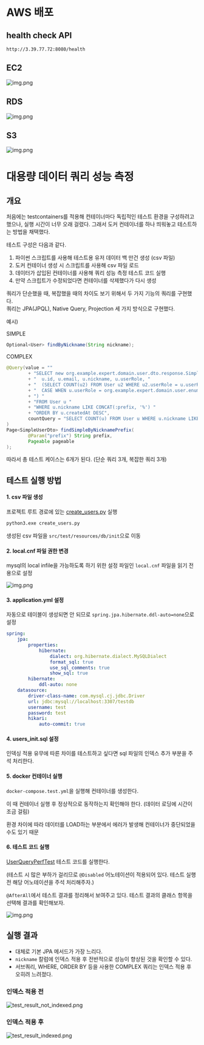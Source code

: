 # AWS 배포

## health check API
```
http://3.39.77.72:8080/health
```

## EC2
![img.png](documents/ec2.png)

## RDS
![img.png](documents/rds.png)

## S3
![img.png](documents/s3.png)

# 대용량 데이터 쿼리 성능 측정

## 개요

처음에는 testcontainers를 적용해 컨테이너마다 독립적인 테스트 환경을 구성하려고 했으나, 실행 시간이 너무 오래 걸렸다.
그래서 도커 컨테이너를 하나 띄워놓고 테스트하는 방법을 채택했다.

테스트 구성은 다음과 같다.

1. 파이썬 스크립트를 사용해 테스트용 유저 데이터 백 만건 생성 (csv 파일)
2. 도커 컨테이너 생성 시 스크립트를 사용해 csv 파일 로드
3. 데이터가 삽입된 컨테이너를 사용해 쿼리 성능 측정 테스트 코드 실행
4. 만약 스크립트가 수정되었다면 컨테이너를 삭제했다가 다시 생성

쿼리가 단순했을 때, 복잡했을 때의 차이도 보기 위해서 두 가지 기능의 쿼리를 구현했다. </br>
쿼리는 JPA(JPQL), Native Query, Projection 세 가지 방식으로 구현했다.

예시)

SIMPLE
```java
Optional<User> findByNickname(String nickname);
```
COMPLEX
```java
@Query(value = ""
        + "SELECT new org.example.expert.domain.user.dto.response.SimpleUserDto("
        + "  u.id, u.email, u.nickname, u.userRole, "
        + "  (SELECT COUNT(u2) FROM User u2 WHERE u2.userRole = u.userRole), "
        + "  CASE WHEN u.userRole = org.example.expert.domain.user.enums.UserRole.ADMIN THEN 'AdminUser' ELSE 'NormalUser' END"
        + ") "
        + "FROM User u "
        + "WHERE u.nickname LIKE CONCAT(:prefix, '%') "
        + "ORDER BY u.createdAt DESC",
        countQuery = "SELECT COUNT(u) FROM User u WHERE u.nickname LIKE CONCAT(:prefix, '%')"
)
Page<SimpleUserDto> findSimpleByNicknamePrefix(
        @Param("prefix") String prefix,
        Pageable pageable
);
```

따라서 총 테스트 케이스는 6개가 된다. (단순 쿼리 3개, 복잡한 쿼리 3개)

## 테스트 실행 방법

#### 1. csv 파일 생성

프로젝트 루트 경로에 있는 [create_users.py](./create_users.py) 실행

```bash
python3.exe create_users.py
```

생성된 csv 파일을 `src/test/resources/db/init`으로 이동

#### 2. local.cnf 파일 권한 변경

mysql의 local infile을 가능하도록 하기 위한 설정 파일인 `local.cnf` 파일을 읽기 전용으로 설정

![img.png](documents/read_only.png)

#### 3. application.yml 설정

자동으로 테이블이 생성되면 안 되므로 `spring.jpa.hibernate.ddl-auto=none`으로 설정

```yml
spring:
    jpa:
        properties:
            hibernate:
                dialect: org.hibernate.dialect.MySQLDialect
                format_sql: true
                use_sql_comments: true
                show_sql: true
        hibernate:
            ddl-auto: none
    datasource:
        driver-class-name: com.mysql.cj.jdbc.Driver
        url: jdbc:mysql://localhost:3307/testdb
        username: test
        password: test
        hikari:
            auto-commit: true
```

#### 4. users_init.sql 설정

인덱싱 적용 유무에 따른 차이를 테스트하고 싶다면 sql 파일의 인덱스 추가 부분을 주석 처리한다. 

#### 5. docker 컨테이너 실행

`docker-compose.test.yml`을 실행해 컨테이너를 생성한다.

이 때 컨테이너 실행 후 정상적으로 동작하는지 확인해야 한다. (데이터 로딩에 시간이 조금 걸림)

환경 차이에 따라 데이터를 LOAD하는 부분에서 에러가 발생해 컨테이너가 중단되었을 수도 있기 때문

#### 6. 테스트 코드 실행

[UserQueryPerfTest](src/test/java/org/example/expert/performance/user/UserQueryPerfTest.java) 테스트 코드를 실행한다.

(테스트 시 많은 부하가 걸리므로 `@Disabled` 어노테이션이 적용되어 있다. 테스트 실행 전 해당 어노테이션을 주석 처리해주자.)

`@AfterAll`에서 테스트 결과를 정리해서 보여주고 있다. 테스트 결과의 클래스 항목을 선택해 결과를 확인해보자.

![img.png](documents/test.png)

## 실행 결과

- 대체로 기본 JPA 메서드가 가장 느리다.
- `nickname` 칼럼에 인덱스 적용 후 전반적으로 성능이 향상된 것을 확인할 수 있다.
- 서브쿼리, WHERE, ORDER BY 등을 사용한 COMPLEX 쿼리는 인덱스 적용 후 오히려 느려졌다.

### 인덱스 적용 전

![test_result_not_indexed.png](documents/test_result_not_indexed.png)

### 인덱스 적용 후

![test_result_indexed.png](documents/test_result_indexed.png)